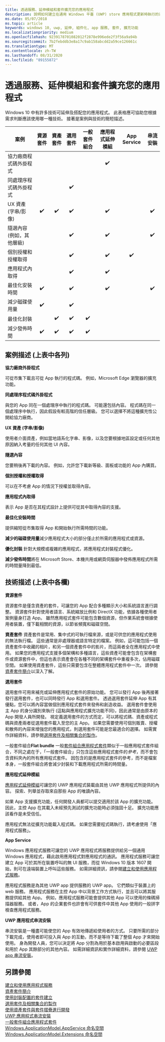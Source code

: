 ```yaml
---
title: 透過服務、延伸模組和套件擴充您的應用程式
description: 說明如何建立在通用 Windows 平臺 (UWP) store 應用程式更新時執行的背景工作。
ms.date: 05/07/2018
ms.topic: article
keywords: windows 10, uwp, 延伸, 組件化, app 服務, 套件, 擴充功能
ms.localizationpriority: medium
ms.openlocfilehash: 9239178701082012f2878e996ede2f3f56a9a94b
ms.sourcegitcommit: 7b2febddb3e8a17c9ab158abcdd2a59ce126661c
ms.translationtype: MT
ms.contentlocale: zh-TW
ms.lasthandoff: 08/31/2020
ms.locfileid: "89155872"
---
```

# <a name="extend-your-app-with-services-extensions-and-packages"></a>透過服務、延伸模組和套件擴充您的應用程式

Windows 10 中有許多技術可延伸及搭配您的應用程式。 此表格應可協助您根據需求判斷應該使用哪一種技術。 接著是案例與技術的簡短描述。

| 案例                           | 資源套件   | 資產套件      | 選用套件   | 一般套件組合        | 應用程式延伸模組      | App Service        | 串流安裝  |
|------------------------------------|:------------------:|:------------------:|:------------------:|:------------------:|:------------------:|:------------------:|:------------------:|
| 協力廠商程式碼外掛程式            |                    |                    |                    |                    | :heavy_check_mark: |                    |                    |
| 同處理序程式碼外掛程式              |                    |                    | :heavy_check_mark: |                    |                    |                    |                    |
| UX 資產 (字串/影像)         | :heavy_check_mark: | :heavy_check_mark: | :heavy_check_mark: |                    | :heavy_check_mark: |                    | :heavy_check_mark: |
| 隨選內容 <br/>  (例如，其他層級)  |      |                    | :heavy_check_mark: |                    | :heavy_check_mark: |                    | :heavy_check_mark: |
| 個別授權和授權取得 |                    |                    | :heavy_check_mark: |                    | :heavy_check_mark: | :heavy_check_mark: |                    |
| 應用程式內取得                 |                    |                    | :heavy_check_mark: |                    | :heavy_check_mark: |                    |                    |
| 最佳化安裝時間              | :heavy_check_mark: |                    | :heavy_check_mark: |                    | :heavy_check_mark: |                    | :heavy_check_mark: |
| 減少磁碟使用量              | :heavy_check_mark: |                    | :heavy_check_mark: |                    |                    |                    |                    |
| 最佳化封裝                 |                    | :heavy_check_mark: | :heavy_check_mark: | :heavy_check_mark: |                    |                    |                    |
| 減少發佈時間             | :heavy_check_mark: | :heavy_check_mark: | :heavy_check_mark: | :heavy_check_mark: |                    |                    |                    |

## <a name="scenario-descriptions-the-rows-in-the-table-above"></a>案例描述 (上表中各列)

**協力廠商外掛程式**  

可從市集下載且可從 App 執行的程式碼。 例如，Microsoft Edge 瀏覽器的擴充功能。

**同處理序程式碼外掛程式**  

與您的 App 同在一個處理序中執行的程式碼。 可能還包括內容。 程式碼在同一個處理序中執行，因此假設有較高階的信任層級。 您可以選擇不將這種擴充性公開給協力廠商。

**UX 資產 (字串/影像)**  

使用者介面資產，例如當地語系化字串、影像，以及您要根據地區設定或任何其他原因納入考量的任何其他 UI 內容。

**隨選內容**  

您要稍後再下載的內容。 例如，允許您下載新等級、面板或功能的 App 內購買。

**個別授權和授權取得**  

可以在不考慮 App 的情況下授權並取得內容。

**應用程式內取得**  

表示 App 是否在其程式設計上提供可從其中取得內容的支援。

**最佳化安裝時間**

提供縮短從市集取得 App 和開始執行所需時間的功能。

**減少的磁碟使用量**減少應用程式大小的部分僅止於所需的應用程式或資源。

**優化封裝** 針對大規模或複雜的應用程式，將應用程式封裝程式優化。

**減少發佈時間**將在 Microsoft Store、本機共用或網頁伺服器中發佈應用程式所需的時間量降到最低。

## <a name="technology-descriptions-the-columns-in-the-table-above"></a>技術描述 (上表中各欄)

**資源套件**

資源套件是僅含資產的套件，可讓您的 App 配合多種顯示大小和系統語言進行調整。 資源套件針對使用者語言、系統縮放比例和 DirectX 功能，依據各種使用者案例量身打造 App。 雖然應用程式套件可能包含數個資源，但作業系統會根據使用者裝置，僅下載相關的資源，以節省頻寬和磁碟空間。

**資產套件** 資產套件是常用、集中式的可執行檔來源，或是可供您的應用程式使用的無法執行檔。 這些通常是非處理器或語言特定的檔案。 例如，這可能包括一個資產套件中收藏的相片，和另一個資產套件中的影片，而這兩者全在應用程式中使用。 如果您的應用程式支援多個架構和多種語言，這些資產可能會包含在架構套件或資源套件中，但這也表示資產會在各種不同的架構套件中重複多次，佔用磁碟空間。 如果使用資產套件，這些只需要包含在整體應用程式套件中一次。 請參閱[資產套件簡介](/windows/msix/package/asset-packages)以深入了解。

**選用套件**

選用套件可用來補充或延伸應用程式套件的原始功能。 您可以發行 App 後再接著發行選用套件，也可以同時發行 App 和選用套件。 透過選用套件延伸 App 有其優點，您可以將內容當做個別應用程式套件來發佈和創造收益。 選用套件會使用主 App 的身分識別來執行 (這點與應用程式擴充功能不同)，因此通常是由原本的 App 開發人員所開發。 視定義選用套件的方式而定，可以將程式碼、資產或程式碼與資產兩者從選用套件載入至您的主 App。 如果您需要使用可個別販賣、授權和散佈的內容來增強您的應用程式，則選用套件可能是您最適合的選擇。 如需實作詳細資料，請參閱[選用套件及相關集合的製作](/windows/msix/package/optional-packages)。

一般套件組合**Flat bundle** 
一般[套件組合應用程式套件](/windows/msix/package/flat-bundles)類似于一般應用程式套件組合，不同之處在于，「一般套件組合」只包含這些應用程式套件的*參考*，而不會包含資料夾內的所有應用程式套件。 因包含的是應用程式套件的參考，而不是檔案本身，一般套件組合將會減少封裝和下載應用程式所需的時間量。

**應用程式延伸模組**

[應用程式延伸模組](/uwp/api/windows.applicationmodel.appextensions)可讓您的 UWP 應用程式裝載由其他 UWP 應用程式所提供的內容。 探索、列舉並存取來自那些 App 的唯讀內容。

如果 App 支援擴充功能，任何開發人員都可以提交適用於該 App 的擴充功能。 因此，主控 App 在其載入未經預先測試的擴充功能時必須強固十足。 擴充功能應該看作是未受信任。

應用程式無法從擴充功能載入程式碼。 如果您需要程式碼執行，請考慮使用「應用程式服務」。

**App Service**

Windows 應用程式服務可讓您的 UWP 應用程式將服務提供給另一個通用 Windows 應用程式，藉此啟用應用程式對應用程式的通訊。 應用程式服務可讓您建立 App 可於其所在裝置呼叫的無 UI 服務，而從 Windows 10 版本 1607 開始，則可在遠端裝置上呼叫這些服務。 如需詳細資訊，請參閱[建立和使用應用程式服務](./how-to-create-and-consume-an-app-service.md)。

應用程式服務是為其他 UWP app 提供服務的 UWP app。 它們類似于裝置上的 web 服務。 應用程式服務在主控 App 中以背景工作方式執行，並且可以將其服務提供給其他 App。 例如，應用程式服務可能會提供其他 App 可以使用的條碼掃描器服務。 或者，App 的企業套件也許會有可供套件中其他 App 使用的一般拼字檢查應用程式服務。

**UWP 應用程式串流安裝**

串流安裝是一種盡可能使您的 App 有效地傳遞給使用者的方式。 只要所需的部分下載完成，使用者即可投入與 App 的互動，而不是等待下載了整個 App 才來開始使用。 身為開發人員，您可以決定將 App 分割為用於基本啟用與啟動的必要區段和用於 App 其餘部分的其他內容。 如需詳細資訊和實作詳細資料，請參閱 [UWP app 串流安裝](/windows/msix/package/streaming-install)。

## <a name="see-also"></a>另請參閱

[建立和使用應用程式服務](./how-to-create-and-consume-an-app-service.md)  
[資產套件簡介](/windows/msix/package/asset-packages)  
[使用封裝配置的套件建立](/windows/msix/package/packaging-layout)  
[選用套件及相關集合的製作](/windows/msix/package/optional-packages)  
[使用資產套件與套件摺疊進行開發](/windows/msix/package/package-folding)  
[UWP 應用程式串流安裝](/windows/msix/package/streaming-install)  
[一般套件組合應用程式套件](/windows/msix/package/flat-bundles)  
[Windows.ApplicationModel.AppService 命名空間](/uwp/api/Windows.ApplicationModel.AppService)  
[Windows.ApplicationModel.Extensions 命名空間](/uwp/api/windows.applicationmodel.appextensions)